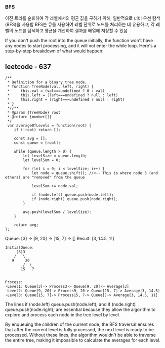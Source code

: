 ### BFS

이진 트리를 순회하여 각 레벨에서의 평균 값을 구하기 위해, 일반적으로 너비 우선 탐색(BFS)을 사용함
BFS는 큐를 사용하여 레벨 단위로 노드를 처리하는 데 유용하고, 각 레벨의 노드를 탐색하고 평균을 계산하여 결과를 배열에 저장할 수 있음

If you don't push the root into the queue initially, the function won't have any nodes to start processing, and it will not enter the while loop. Here's a step-by-step breakdown of what would happen:

## leetcode - 637

```
/**
 * Definition for a binary tree node.
 * function TreeNode(val, left, right) {
 *     this.val = (val===undefined ? 0 : val)
 *     this.left = (left===undefined ? null : left)
 *     this.right = (right===undefined ? null : right)
 * }
 *//**
 * @param {TreeNode} root
 * @return {number[]}
 */
 var averageOfLevels = function(root) {
    if (!root) return [];

    const avg = [];
    const queue = [root];

    while (queue.length > 0) {
        let levelSize = queue.length;
        let levelSum = 0;

        for (let i = 0; i < levelSize; i++) {
            let node = queue.shift(); //<-- This is where node 3 (and others) are "removed" from the queue

            levelSum += node.val;

            if (node.left) queue.push(node.left);
            if (node.right) queue.push(node.right);
        }

        avg.push(levelSum / levelSize);
    }

    return avg;
};
```

Queue: [3] -> [9, 20] -> [15, 7] -> []
Result: [3, 14.5, 11]

```
InitialQueue:
     [3]3
    /   \
   9     20
        /  \
       15   7


Process:
-Level1: Queue[3]-> Process3-> Queue[9, 20]-> Average[3]
-Level2: Queue[9, 20]-> Process9, 20-> Queue[15, 7]-> Average[3, 14.5]
-Level3: Queue[15, 7]-> Process15, 7-> Queue[]-> Average[3, 14.5, 11]
```

The lines if (node.left) queue.push(node.left); and if (node.right) queue.push(node.right);
are essential because they allow the algorithm to explore and process each node in the tree level by level.

By enqueuing the children of the current node, the BFS traversal ensures that after the current level is fully processed, the next level is ready to be processed. Without these lines, the algorithm wouldn't be able to traverse the entire tree, making it impossible to calculate the averages for each level.
